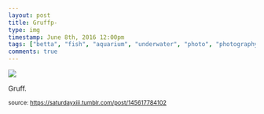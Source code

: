 ```yaml
---
layout: post
title: Gruffp-
type: img
timestamp: June 8th, 2016 12:00pm
tags: ["betta", "fish", "aquarium", "underwater", "photo", "photography"]
comments: true
---
```

<img src="https://saturdayxiii.github.io/media/145617784102.jpg"/>

Gruff.
 
  
<small>source: https://saturdayxiii.tumblr.com/post/145617784102</small>